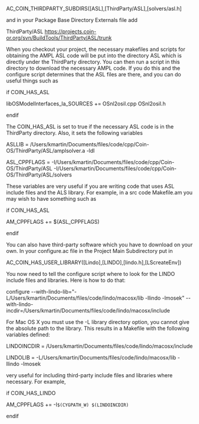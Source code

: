 
 AC_COIN_THIRDPARTY_SUBDIRS([ASL],[ThirdParty/ASL],[solvers/asl.h] 

and in your Package Base Directory Externals file add 

ThirdParty/ASL https://projects.coin-or.org/svn/BuildTools/ThirdParty/ASL/trunk

When you checkout your project, the necessary makefiles and scripts for obtaining the AMPL ASL code will be put into the directory ASL which is directly under the ThirdParty directory. You can then run a script in this directory to download the necessary AMPL code.  If you do this and the configure script determines that the ASL files are there, and you can do useful things such as

if COIN_HAS_ASL

libOSModelInterfaces_la_SOURCES += OSnl2osil.cpp OSnl2osil.h 

endif

The COIN_HAS_ASL is set to true if the necessary ASL code is in the ThirdParty directory. Also, it sets the following variables

ASLLIB = /Users/kmartin/Documents/files/code/cpp/Coin-OS/ThirdParty/ASL/amplsolver.a -ldl

ASL_CPPFLAGS = -I/Users/kmartin/Documents/files/code/cpp/Coin-OS/ThirdParty/ASL -I/Users/kmartin/Documents/files/code/cpp/Coin-OS/ThirdParty/ASL/solvers

These variables are very useful if you are writing code that uses ASL include files and the ALS library. For example, in a src code Makefile.am you may wish to have something such as

if COIN_HAS_ASL

  AM_CPPFLAGS += $(ASL_CPPFLAGS)

endif

You can also have third-party software which you have to download on your own. In your configure.ac file in the Project Main Subdirectory put in


AC_COIN_HAS_USER_LIBRARY([Lindo],[LINDO],[lindo.h],[LScreateEnv])

You now need to tell the configure script where to look for the LINDO include files and libraries. Here is how to do that:

configure --with-lindo-lib="-L/Users/kmartin/Documents/files/code/lindo/macosx/lib -llindo -lmosek" --with-lindo-incdir=/Users/kmartin/Documents/files/code/lindo/macosx/include

For Mac OS X you must use the -L library directory option, you cannot give the absolute path to the library. This results in a Makefile with the following variables defined:

LINDOINCDIR = /Users/kmartin/Documents/files/code/lindo/macosx/include

LINDOLIB = -L/Users/kmartin/Documents/files/code/lindo/macosx/lib -llindo -lmosek

very useful for including third-party include files and libraries where necessary. For example,

if COIN_HAS_LINDO

  AM_CPPFLAGS += -I`$(CYGPATH_W) $(LINDOINCDIR)`  

endif

